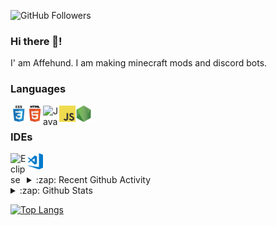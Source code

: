 ![GitHub Followers](https://img.shields.io/github/followers/Affehund?style=plastic&logo=github)

### Hi there 👋!
I' am Affehund. I am making minecraft mods and discord bots.


### Languages
[<img align="left" alt="CSS" width="26px" src="https://raw.githubusercontent.com/github/explore/80688e429a7d4ef2fca1e82350fe8e3517d3494d/topics/css/css.png"/>][css]
[<img align="left" alt="HTML" width="26px" src="https://raw.githubusercontent.com/github/explore/80688e429a7d4ef2fca1e82350fe8e3517d3494d/topics/html/html.png"/>][html]
[<img align="left" alt="Java" width="26px" src="https://cdn.iconscout.com/icon/free/png-256/java-25-226002.png"/>][java]
[<img align="left" alt="Javascript" width="26px" src="https://raw.githubusercontent.com/github/explore/80688e429a7d4ef2fca1e82350fe8e3517d3494d/topics/javascript/javascript.png"/>][javascript]
[<img align="left" alt="Node JS" width="26px" src="https://raw.githubusercontent.com/github/explore/80688e429a7d4ef2fca1e82350fe8e3517d3494d/topics/nodejs/nodejs.png"/>][nodejs]

<br/>

### IDEs
[<img align="left" alt="Eclipse" width="26px" src="https://icons.iconarchive.com/icons/papirus-team/papirus-apps/512/eclipse-icon.png"/>][eclipse]
[<img align="left" alt="Visual Studio Code" width="26px" src="https://raw.githubusercontent.com/github/explore/80688e429a7d4ef2fca1e82350fe8e3517d3494d/topics/visual-studio-code/visual-studio-code.png"/>][vscode]

<br/>
<br/>

<details>
    <summary>:zap: Recent Github Activity</summary>
<!--START_SECTION:activity-->
1. ❌ Closed PR [#2](https://github.com/Affehund/Modding-IDE/pull/2) in [Affehund/Modding-IDE](https://github.com/Affehund/Modding-IDE)
2. 💪 Opened PR [#2](https://github.com/Affehund/Modding-IDE/pull/2) in [Affehund/Modding-IDE](https://github.com/Affehund/Modding-IDE)
3. 💪 Opened PR [#8](https://github.com/DaRealTurtyWurty/Modding-IDE/pull/8) in [DaRealTurtyWurty/Modding-IDE](https://github.com/DaRealTurtyWurty/Modding-IDE)
4. 🎉 Merged PR [#1](https://github.com/Affehund/Modding-IDE/pull/1) in [Affehund/Modding-IDE](https://github.com/Affehund/Modding-IDE)
5. 💪 Opened PR [#1](https://github.com/Affehund/Modding-IDE/pull/1) in [Affehund/Modding-IDE](https://github.com/Affehund/Modding-IDE)
<!--END_SECTION:activity-->
</details>

<details>
    <summary>:zap: Github Stats</summary>
    <img align="left" alt="Affehunds's GitHub Stats" src="https://github-readme-stats-hwa9vez0v.vercel.app/api?username=Affehund&show_icons=true&hide_border=true&theme=dark"/>
</details>

[![Top Langs](https://github-readme-stats.vercel.app/api/top-langs/?username=Affehund&layout=compact&theme=dark)](https://github.com/anuraghazra/github-readme-stats)


[css]: https://en.wikipedia.org/wiki/CSS
[html]: https://en.wikipedia.org/wiki/HTML
[java]: https://www.java.com
[javascript]: https://www.javascript.com
[nodejs]: https://nodejs.org

[eclipse]: https://www.eclipse.org
[vscode]: https://code.visualstudio.com
